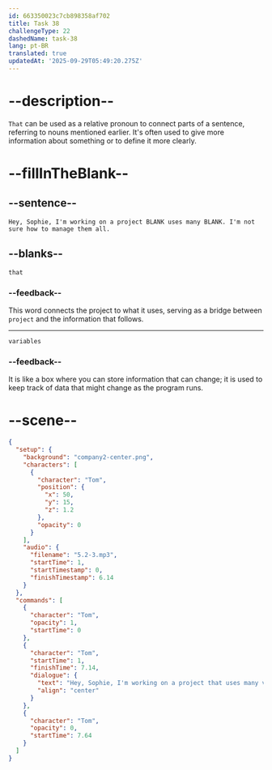 ```yaml
---
id: 663350023c7cb898358af702
title: Task 38
challengeType: 22
dashedName: task-38
lang: pt-BR
translated: true
updatedAt: '2025-09-29T05:49:20.275Z'
---
```


<!-- (Audio) Tom: Hey, Sophie, I'm working on a project that uses many variables. I'm not sure how to manage them all. -->

# --description--

`That` can be used as a relative pronoun to connect parts of a sentence, referring to nouns mentioned earlier. It's often used to give more information about something or to define it more clearly.

# --fillInTheBlank--

## --sentence--

`Hey, Sophie, I'm working on a project BLANK uses many BLANK. I'm not sure how to manage them all.`

## --blanks--

`that`

### --feedback--

This word connects the project to what it uses, serving as a bridge between `project` and the information that follows.

---

`variables`

### --feedback--

It is like a box where you can store information that can change; it is used to keep track of data that might change as the program runs.

# --scene--

```json
{
  "setup": {
    "background": "company2-center.png",
    "characters": [
      {
        "character": "Tom",
        "position": {
          "x": 50,
          "y": 15,
          "z": 1.2
        },
        "opacity": 0
      }
    ],
    "audio": {
      "filename": "5.2-3.mp3",
      "startTime": 1,
      "startTimestamp": 0,
      "finishTimestamp": 6.14
    }
  },
  "commands": [
    {
      "character": "Tom",
      "opacity": 1,
      "startTime": 0
    },
    {
      "character": "Tom",
      "startTime": 1,
      "finishTime": 7.14,
      "dialogue": {
        "text": "Hey, Sophie, I'm working on a project that uses many variables. I'm not sure how to manage them all.",
        "align": "center"
      }
    },
    {
      "character": "Tom",
      "opacity": 0,
      "startTime": 7.64
    }
  ]
}
```
